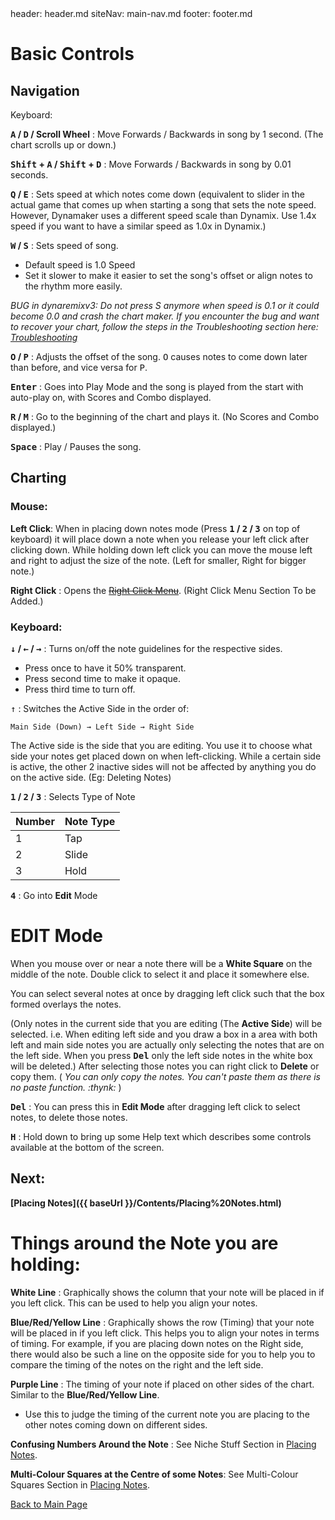 <frontmatter>
header: header.md
siteNav: main-nav.md
footer: footer.md
</frontmatter>

<link rel="stylesheet" href="../generalStyle.css">

# Basic Controls


## Navigation

Keyboard:

**<kbd>A</kbd> / <kbd>D</kbd> / Scroll Wheel** : Move Forwards / Backwards in song by 1 second. (The chart scrolls up or down.)

**<kbd>Shift</kbd> + <kbd>A</kbd> / <kbd>Shift</kbd> + <kbd>D</kbd>** : Move Forwards / Backwards in song by 0.01 seconds.


**<kbd>Q</kbd> / <kbd>E</kbd>** : Sets speed at which notes come down (equivalent to slider in the actual game that comes up when starting a song that sets the note speed. However, Dynamaker uses a different speed scale than Dynamix. Use 1.4x speed if you want to have a similar speed as 1.0x in Dynamix.)

**<kbd>W</kbd> / <kbd>S</kbd>** : Sets speed of song. 
- Default speed is 1.0 Speed
- Set it slower to make it easier to set the song's offset or align notes to the rhythm more easily.

_BUG in dynaremixv3: Do not press S anymore when speed is 0.1 or it could become 0.0 and crash the chart maker._
_If you encounter the bug and want to recover your chart, follow the steps in the Troubleshooting section here: [Troubleshooting](Placing%20Notes.html#Troubleshooting)_

**<kbd>O</kbd> / <kbd>P</kbd>** : Adjusts the offset of the song. <kbd>O</kbd> causes notes to come down later than before, and vice versa for <kbd>P</kbd>.

**<kbd>Enter</kbd>** : Goes into Play Mode and the song is played from the start with auto-play on, with Scores and Combo displayed.

**<kbd>R</kbd> / <kbd>M</kbd>** : Go to the beginning of the chart and plays it. (No Scores and Combo displayed.)

**<kbd>Space</kbd>** : Play / Pauses the song.



## Charting

### Mouse:

**Left Click**: When in placing down notes mode (Press **<kbd>1</kbd> / <kbd>2</kbd> / <kbd>3</kbd>** on top of keyboard) it will place down a note when you release your left click after clicking down. While holding down left click you can move the mouse left and right to adjust the size of the note. (Left for smaller, Right for bigger note.)

**Right Click** : Opens the [~~Right Click Menu~~](https://www.youtube.com/watch?v=dQw4w9WgXcQ). (Right Click Menu Section To be Added.)

### Keyboard:

**<kbd>↓</kbd> / <kbd>←</kbd> / <kbd>→</kbd>** : Turns on/off the note guidelines for the respective sides. 
- Press once to have it 50% transparent.
- Press second time to make it opaque.
- Press third time to turn off.



<kbd>↑</kbd> : Switches the Active Side in the order of:

	Main Side (Down) → Left Side → Right Side
	
The Active side is the side that you are editing. You use it to choose what side your notes get placed down on when left-clicking. While a certain side is active, the other 2 inactive sides will not be affected by anything you do on the active side. (Eg: Deleting Notes)


**<kbd>1</kbd> / <kbd>2</kbd> / <kbd>3</kbd>** : Selects Type of Note

|Number|Note Type|
|---|-----|
|1| Tap |
|2| Slide|
|3| Hold|



**<kbd>4</kbd>** : Go into **Edit** Mode

<h1 id="edit_mode">EDIT Mode</h1>

When you mouse over or near a note there will be a **White Square** on the middle of the note. Double click to select it and place it somewhere else.

You can select several notes at once by dragging left click such that the box formed overlays the notes. 

(Only notes in the current side that you are editing (The **Active Side**) will be selected. i.e. When editing left side and you draw a box in a area with both left and main side notes you are actually only selecting the notes that are on the left side. When you press **<kbd>Del</kbd>** only the left side notes in the white box will be deleted.)
After selecting those notes you can right click to **Delete** or copy them. ( *You can only copy the notes. You can't paste them as there is no paste function. :thynk:* )

**<kbd>Del</kbd>** : You can press this in **Edit Mode** after dragging left click to select notes, to delete those notes.

**<kbd>H</kbd>** : Hold down to bring up some Help text which describes some controls available at the bottom of the screen.


## Next:

**[Placing Notes]({{ baseUrl }}/Contents/Placing%20Notes.html)**


<h1 id="random_stuff">Things around the Note you are holding:</h1>

**White Line** : Graphically shows the column that your note will be placed in if you left click. This can be used to help you align your notes.

**Blue/Red/Yellow Line** : Graphically shows the row (Timing) that your note will be placed in if you left click. This helps you to align your notes in terms of timing. For example, if you are placing down notes on the Right side, there would also be such a line on the opposite side for you to help you to compare the timing of the notes on the right and the left side.

**Purple Line** : The timing of your note if placed on other sides of the chart. Similar to the **Blue/Red/Yellow Line**.

- Use this to judge the timing of the current note you are placing to the other notes coming down on different sides.


**Confusing Numbers Around the Note** : See Niche Stuff Section in [Placing Notes](Placing%20Notes.html#niche).

**Multi-Colour Squares at the Centre of some Notes**: See Multi-Colour Squares Section in [Placing Notes](Placing%20Notes.html#multi-colour).

[Back to Main Page](../mainPg.html)
